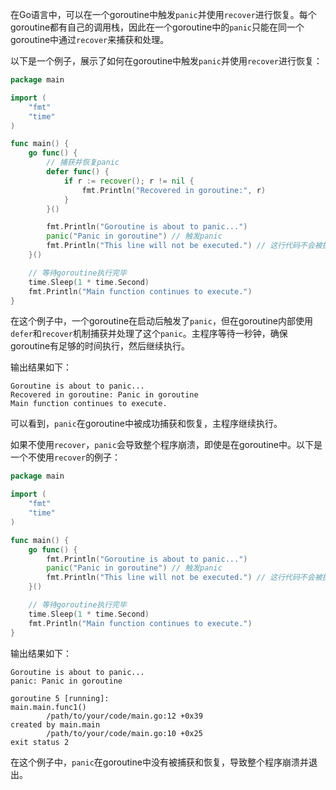 在Go语言中，可以在一个goroutine中触发`panic`并使用`recover`进行恢复。每个goroutine都有自己的调用栈，因此在一个goroutine中的`panic`只能在同一个goroutine中通过`recover`来捕获和处理。

以下是一个例子，展示了如何在goroutine中触发`panic`并使用`recover`进行恢复：

```go
package main

import (
    "fmt"
    "time"
)

func main() {
    go func() {
        // 捕获并恢复panic
        defer func() {
            if r := recover(); r != nil {
                fmt.Println("Recovered in goroutine:", r)
            }
        }()

        fmt.Println("Goroutine is about to panic...")
        panic("Panic in goroutine") // 触发panic
        fmt.Println("This line will not be executed.") // 这行代码不会被执行
    }()

    // 等待goroutine执行完毕
    time.Sleep(1 * time.Second)
    fmt.Println("Main function continues to execute.")
}
```

在这个例子中，一个goroutine在启动后触发了`panic`，但在goroutine内部使用`defer`和`recover`机制捕获并处理了这个`panic`。主程序等待一秒钟，确保goroutine有足够的时间执行，然后继续执行。

输出结果如下：

```
Goroutine is about to panic...
Recovered in goroutine: Panic in goroutine
Main function continues to execute.
```

可以看到，`panic`在goroutine中被成功捕获和恢复，主程序继续执行。

如果不使用`recover`，`panic`会导致整个程序崩溃，即使是在goroutine中。以下是一个不使用`recover`的例子：

```go
package main

import (
    "fmt"
    "time"
)

func main() {
    go func() {
        fmt.Println("Goroutine is about to panic...")
        panic("Panic in goroutine") // 触发panic
        fmt.Println("This line will not be executed.") // 这行代码不会被执行
    }()

    // 等待goroutine执行完毕
    time.Sleep(1 * time.Second)
    fmt.Println("Main function continues to execute.")
}
```

输出结果如下：

```
Goroutine is about to panic...
panic: Panic in goroutine

goroutine 5 [running]:
main.main.func1()
        /path/to/your/code/main.go:12 +0x39
created by main.main
        /path/to/your/code/main.go:10 +0x25
exit status 2
```

在这个例子中，`panic`在goroutine中没有被捕获和恢复，导致整个程序崩溃并退出。